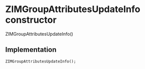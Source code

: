 


# ZIMGroupAttributesUpdateInfo constructor







ZIMGroupAttributesUpdateInfo()





## Implementation

```dart
ZIMGroupAttributesUpdateInfo();
```







